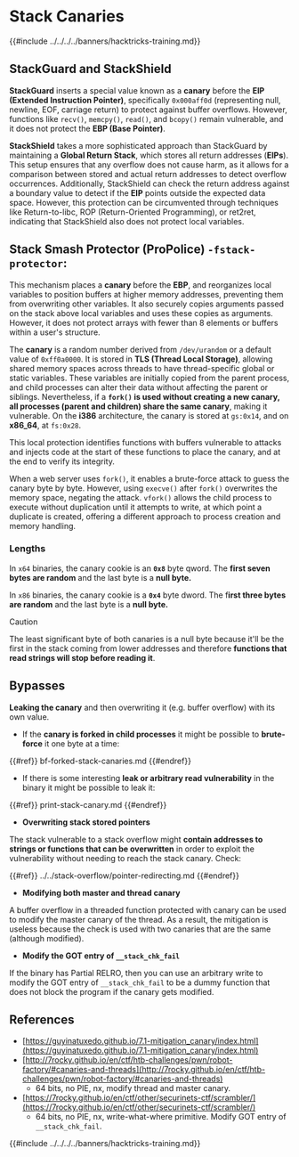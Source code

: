 # Stack Canaries

{{#include ../../../../banners/hacktricks-training.md}}

## **StackGuard and StackShield**

**StackGuard** inserts a special value known as a **canary** before the **EIP (Extended Instruction Pointer)**, specifically `0x000aff0d` (representing null, newline, EOF, carriage return) to protect against buffer overflows. However, functions like `recv()`, `memcpy()`, `read()`, and `bcopy()` remain vulnerable, and it does not protect the **EBP (Base Pointer)**.

**StackShield** takes a more sophisticated approach than StackGuard by maintaining a **Global Return Stack**, which stores all return addresses (**EIPs**). This setup ensures that any overflow does not cause harm, as it allows for a comparison between stored and actual return addresses to detect overflow occurrences. Additionally, StackShield can check the return address against a boundary value to detect if the **EIP** points outside the expected data space. However, this protection can be circumvented through techniques like Return-to-libc, ROP (Return-Oriented Programming), or ret2ret, indicating that StackShield also does not protect local variables.

## **Stack Smash Protector (ProPolice) `-fstack-protector`:**

This mechanism places a **canary** before the **EBP**, and reorganizes local variables to position buffers at higher memory addresses, preventing them from overwriting other variables. It also securely copies arguments passed on the stack above local variables and uses these copies as arguments. However, it does not protect arrays with fewer than 8 elements or buffers within a user's structure.

The **canary** is a random number derived from `/dev/urandom` or a default value of `0xff0a0000`. It is stored in **TLS (Thread Local Storage)**, allowing shared memory spaces across threads to have thread-specific global or static variables. These variables are initially copied from the parent process, and child processes can alter their data without affecting the parent or siblings. Nevertheless, if a **`fork()` is used without creating a new canary, all processes (parent and children) share the same canary**, making it vulnerable. On the **i386** architecture, the canary is stored at `gs:0x14`, and on **x86_64**, at `fs:0x28`.

This local protection identifies functions with buffers vulnerable to attacks and injects code at the start of these functions to place the canary, and at the end to verify its integrity.

When a web server uses `fork()`, it enables a brute-force attack to guess the canary byte by byte. However, using `execve()` after `fork()` overwrites the memory space, negating the attack. `vfork()` allows the child process to execute without duplication until it attempts to write, at which point a duplicate is created, offering a different approach to process creation and memory handling.

### Lengths

In `x64` binaries, the canary cookie is an **`0x8`** byte qword. The **first seven bytes are random** and the last byte is a **null byte.**

In `x86` binaries, the canary cookie is a **`0x4`** byte dword. The f**irst three bytes are random** and the last byte is a **null byte.**

> [!CAUTION]
> The least significant byte of both canaries is a null byte because it'll be the first in the stack coming from lower addresses and therefore **functions that read strings will stop before reading it**.

## Bypasses

**Leaking the canary** and then overwriting it (e.g. buffer overflow) with its own value.

- If the **canary is forked in child processes** it might be possible to **brute-force** it one byte at a time:

{{#ref}}
bf-forked-stack-canaries.md
{{#endref}}

- If there is some interesting **leak or arbitrary read vulnerability** in the binary it might be possible to leak it:

{{#ref}}
print-stack-canary.md
{{#endref}}

- **Overwriting stack stored pointers**

The stack vulnerable to a stack overflow might **contain addresses to strings or functions that can be overwritten** in order to exploit the vulnerability without needing to reach the stack canary. Check:

{{#ref}}
../../stack-overflow/pointer-redirecting.md
{{#endref}}

- **Modifying both master and thread canary**

A buffer overflow in a threaded function protected with canary can be used to modify the master canary of the thread. As a result, the mitigation is useless because the check is used with two canaries that are the same (although modified).

- **Modify the GOT entry of `__stack_chk_fail`**

If the binary has Partial RELRO, then you can use an arbitrary write to modify the GOT entry of `__stack_chk_fail` to be a dummy function that does not block the program if the canary gets modified.

## References

- [https://guyinatuxedo.github.io/7.1-mitigation_canary/index.html](https://guyinatuxedo.github.io/7.1-mitigation_canary/index.html)
- [http://7rocky.github.io/en/ctf/htb-challenges/pwn/robot-factory/#canaries-and-threads](http://7rocky.github.io/en/ctf/htb-challenges/pwn/robot-factory/#canaries-and-threads)
  - 64 bits, no PIE, nx, modify thread and master canary.
- [https://7rocky.github.io/en/ctf/other/securinets-ctf/scrambler/](https://7rocky.github.io/en/ctf/other/securinets-ctf/scrambler/)
  - 64 bits, no PIE, nx, write-what-where primitive. Modify GOT entry of `__stack_chk_fail`.

{{#include ../../../../banners/hacktricks-training.md}}

